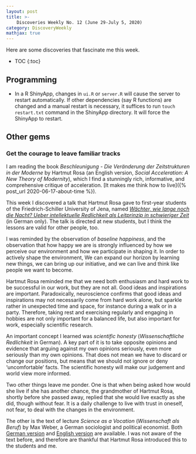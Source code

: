 ```yaml
---
layout: post
title: >-
    Discoveries Weekly No. 12 (June 29-July 5, 2020)
category: DiscoveryWeekly
mathjax: true
---
```


Here are some discoveries that fascinate me this week.

* TOC
{:toc}

## Programming

* In a R ShinyApp, changes in `ui.R` or `server.R` will cause the server to
    restart automatically. If other dependencies (say R functions) are changed
    and a manual restart is necessary, it suffices to run `touch restart.txt`
    command in the ShinyApp directory. It will force the ShinyApp to restart.

## Other gems

### Get the courage to leave familiar tracks

I am reading the book *Beschleunigung - Die Veränderung der Zeitstrukturen in
der Moderne* by Hartmut Rosa (an English version, *Social Acceleration: A New
Theory of Modernity*), which I find a stunningly rich, informative, and
comprehensive critique of acceleration. [It makes me think how to live]({%
post_url 2020-06-17-about-time %}).

This week I discovered a talk that Hartmut Rosa gave to first-year students of
the Friedrich-Schiller University of Jena, named [*Wächter, wie lange noch die
Nacht? Ueber intellektuelle Redlichkeit als Leitprinzip in schwieriger
Zeit*](https://www.youtube.com/watch?v=koWklQKd7yU) (in German only). The talk
is directed at new students, but I think the lessons are valid for other people,
too.

I was reminded by the observation of *baseline happiness*, and the observation
that how happy we are is strongly influenced by how we perceive our environment
and how we participate in shaping it. In order to actively shape the
environment, We can expand our horizon by learning new
things, we can bring up our initiative, and we can live and think like people we
want to become.

Hartmut Rosa reminded me that we need both enthusiasm and hard work to be
successful in our work, but they are not all. Good ideas and inspirations are
important. Paradoxically, neuroscience confirms that good ideas and inspirations
may not necessarily come from hard work alone, but sparkle rather in unexpected
time and space, for instance during a walk or in a party. Therefore, taking rest
and exercising regularly and engaging in hobbies are not only important for a
balanced life, but also important for work, especially scientific research.

An important concept I learned was *scientific honesty* (*Wissenschaftliche
Redlichkeit* in German). A key part of it is to take opposite opinions and
evidence that arguing against my own opinions seriously, even more seriously
than my own opinions. That does not mean we have to discard or change our
positions, but means that we should not ignore or deny
&lsquo;uncomfortable&rsquo; facts. The scientific honesty will make our
judgement and world view more informed.

Two other things leave me ponder. One is that when being asked how would she live
if she has another chance, the grandmother of Hartmut Rosa, shortly before she
passed away, replied that she would live exactly as she did, though without
fear. It is a daily challenge to live with trust in oneself, not fear, to deal
with the changes in the environment.

The other is the text of lecture *Science as a Vocation* (*Wissenschaft als
Beruf*) by Max Weber, a German sociologist and political economist. Both [German
version](https://de.wikisource.org/wiki/Wissenschaft_als_Beruf) and [English
version](http://www.wisdom.weizmann.ac.il/~oded/X/WeberScienceVocation.pdf) are
available. I was not aware of the text before, and therefore are thankful that
Hartmut Rosa introduced this to the students and me.
